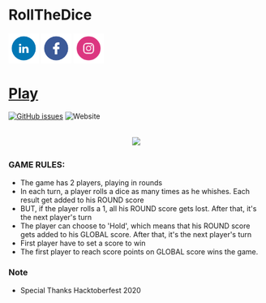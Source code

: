 # RollTheDice

<a href="https://www.linkedin.com/in/g4g4nv3rm4/"><img src="https://github.com/aritraroy/social-icons/blob/master/linkedin-icon.png?raw=true" width="60"></a>
<a href="https://github.com/zatch3301/"><img src="https://github.com/aritraroy/social-icons/blob/master/facebook-icon.png?raw=true" width="60"></a>
<a href="https://www.instagram.com/z_a_t_c_h/"><img src="https://github.com/aritraroy/social-icons/blob/master/instagram-icon.png?raw=true" width="60"></a>

# [Play](https://zatch3301.github.io/RollTheDice/)

[![GitHub issues](https://img.shields.io/github/issues/zatch3301/RollTheDice?logo=github)](https://github.com/zatch3301/RollTheDice/issues)
![Website](https://img.shields.io/website?down_color=red&down_message=snap%21&up_color=green&up_message=it%27s%20up%21&url=https%3A%2F%2Furlshort.dsctiet.tech%2F)

## <p align="center"><img src="https://res.cloudinary.com/dnrxmm7a0/image/upload/v1601723398/dice_tusblr.jpg" width="600"> </p>

### GAME RULES:

- The game has 2 players, playing in rounds
- In each turn, a player rolls a dice as many times as he whishes. Each result get added to his ROUND score
- BUT, if the player rolls a 1, all his ROUND score gets lost. After that, it's the next player's turn
- The player can choose to 'Hold', which means that his ROUND score gets added to his GLOBAL score. After that, it's the next player's turn
- First player have to set a score to win
- The first player to reach score points on GLOBAL score wins the game.
</div>

### Note

- Special Thanks Hacktoberfest 2020
